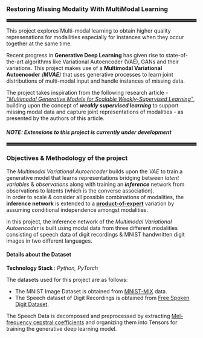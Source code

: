 <h3>Restoring Missing Modality With MultiModal Learning</h3>

<hr style="border: 4px double grey"></hr>

This project explores Multi-modal learning to obtain higher quality represenations for modailities especially for instances when they occur together at the same time.
<br>

Recent progress in <b>Generative Deep Learning</b> has given rise to state-of-the-art algorithms like Variational Autoencoder (VAE), GANs and their variations. This project makes use of a <b>Multimodal Variational Autoencoder</b> <em>(<b>MVAE</b>)</em> that uses generative processes to learn joint distributions of multi-modal input and handle instances of missing data.
<br>

The project takes inspiration from the following research article - <em><a href="https://arxiv.org/pdf/1802.05335.pdf">"Multimodal Generative Models for Scalable Weakly-Supervised Learning"</a></em>, building upon the concept of <b><em>weakly supervised learning</em></b> to support missing modal data and capture joint representations of modalities - as presented by the authors of this article.
<br>

<h4><em>NOTE: Extensions to this project is currently under development</em></h4>

<hr style="border: 4px double grey"></hr>
<h3>Objectives & Methodology of the project</h3>

The <em>Multimodal Variational Autoencoder</em> builds upon the <em>VAE</em> to train a generative model that learns representations bridging between <em>latent variables</em> & <em>observations</em> along with training an <em><b>inference</b></em> network from observations to latents (which is the converse association).
<br>
In order to scale & consider all possible combinations of modalities, the <b>inference network</b> is extended to a <b><a href="https://en.wikipedia.org/wiki/Product_of_experts">product-of-expert</a></b> variation by assuming conditional independence amongst modalities.
<br>

in this project, the inference network of the <em>Multimodal Variational Autoencoder</em> is built using modal data from three different modalities consisting of speech data of digit recordings & MNIST handwritten digit images in two different languages.

<h4>Details about the Dataset</h4>

<b>Technology Stack </b>: <em>Python, PyTorch</em>

The datasets used for this project are as follows:
<ul>
    <li>The MNIST Image Dataset is obtained from <a href="https://github.com/jwwthu/MNIST-MIX">MNIST-MIX</a> data.</li>
    <li>The Speech dataset of Digit Recordings is obtained from <a href="https://github.com/Jakobovski/free-spoken-digit-dataset">Free Spoken Digit Dataset</a>.
    </li>
</ul>
The Speech Data is decomposed and preprocessed by extracting <a href="https://en.wikipedia.org/wiki/Mel-frequency_cepstrum">Mel-frequency cepstral coefficients</a> and organizing them into Tensors for training the generative deep learning model.